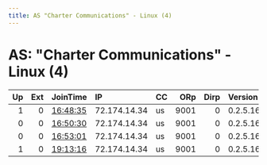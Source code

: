 ```yaml
---
title: AS "Charter Communications" - Linux (4)
---
```


# AS: "Charter Communications" - Linux (4)

|   Up |   Ext | JoinTime                                                                                            | IP           | CC   |   ORp |   Dirp | Version   | Contact   | Nickname       |   eFamMembers |
|-----:|------:|:----------------------------------------------------------------------------------------------------|:-------------|:-----|------:|-------:|:----------|:----------|:---------------|--------------:|
|    1 |     0 | [16:48:35](https://metrics.torproject.org/rs.html#details/AD1B1201DD5A5954CF1ED0A593B018691921C49F) | 72.174.14.34 | us   |  9001 |      0 | 0.2.5.16  | Anonymous | DockerTorrelay |             1 |
|    0 |     0 | [16:50:30](https://metrics.torproject.org/rs.html#details/FD6699EB9C442C295A80BB4255D2D5EA148F9C78) | 72.174.14.34 | us   |  9001 |      0 | 0.2.5.16  | Anonymous | DockerTorrelay |             1 |
|    0 |     0 | [16:53:01](https://metrics.torproject.org/rs.html#details/C2231C517F2C9325A310F16480AEC302E7FBB211) | 72.174.14.34 | us   |  9001 |      0 | 0.2.5.16  | Anonymous | DockerTorrelay |             1 |
|    1 |     0 | [19:13:16](https://metrics.torproject.org/rs.html#details/20CD05971DDFF8C03E4CA20D7B48DE54875E6970) | 72.174.14.34 | us   |  9001 |      0 | 0.2.5.16  | Anonymous | DockerTorrelay |             1 |
